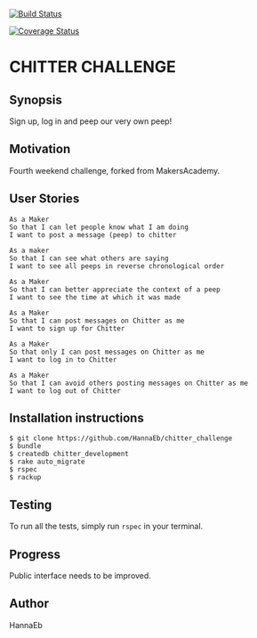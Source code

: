 [![Build Status](https://travis-ci.org/HannaEb/chitter-challenge.svg?branch=master)](https://travis-ci.org/HannaEb/chitter-challenge)

[![Coverage Status](https://coveralls.io/repos/github/HannaEb/chitter-challenge/badge.svg?branch=master)](https://coveralls.io/github/HannaEb/chitter-challenge?branch=master)

CHITTER CHALLENGE
=================


Synopsis
--------
Sign up, log in and peep our very own peep!


Motivation
----------
Fourth weekend challenge, forked from MakersAcademy.


User Stories
------------
```
As a Maker
So that I can let people know what I am doing  
I want to post a message (peep) to chitter

As a maker
So that I can see what others are saying  
I want to see all peeps in reverse chronological order

As a Maker
So that I can better appreciate the context of a peep
I want to see the time at which it was made

As a Maker
So that I can post messages on Chitter as me
I want to sign up for Chitter

As a Maker
So that only I can post messages on Chitter as me
I want to log in to Chitter

As a Maker
So that I can avoid others posting messages on Chitter as me
I want to log out of Chitter
```


Installation instructions
-------------------------
```
$ git clone https://github.com/HannaEb/chitter_challenge
$ bundle
$ createdb chitter_development
$ rake auto_migrate
$ rspec
$ rackup
```


Testing
-------
To run all the tests, simply run `rspec` in your terminal.


Progress
--------
Public interface needs to be improved.


Author
------
HannaEb
